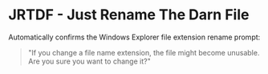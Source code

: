 # JRTDF - Just Rename The Darn File

Automatically confirms the Windows Explorer file extension rename prompt:

> "If you change a file name extension, the file might become unusable.
> Are you sure you want to change it?"
